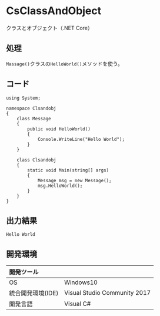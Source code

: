 # CsClassAndObject
クラスとオブジェクト（.NET Core）

## 処理
`Massage()`クラスの`HelloWorld()`メソッドを使う。

## コード
```
using System;

namespace Clsandobj
{
    class Message
    {
        public void HelloWorld()
        {
            Console.WriteLine("Hello World");
        }
    }

    class Clsandobj
    {
        static void Main(string[] args)
        {
            Message msg = new Message();
            msg.HelloWorld();
        }
    }
}
```

## 出力結果  
```
Hello World
```
  
## 開発環境
| 開発ツール |  |
|:-|:-|
| OS | Windows10 |
| 統合開発環境(IDE) | Visual Studio Community 2017 |
| 開発言語 | Visual C# |
